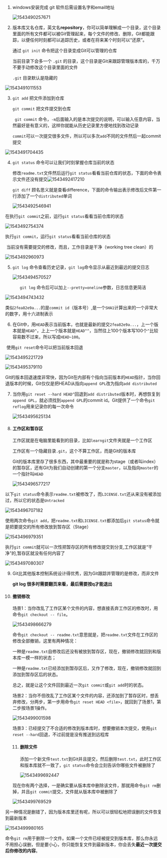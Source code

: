 1. windows安装完成 git 软件后需设置名字和email地址

   ![1543490257671](C:\Users\better\AppData\Roaming\Typora\typora-user-images\1543490257671.png)

2. 版本库又名仓库，英文名**repository**，你可以简单理解成一个目录，这个目录里面的所有文件都可以被Git管理起来，每个文件的修改、删除，Git都能跟踪，以便任何时刻都可以追踪历史，或者在将来某个时刻可以“还原”。

   通过 `git init` 命令把这个目录变成Git可以管理的仓库

   当前目录下会多一个 `.git` 的目录，这个目录是Git来跟踪管理版本库的，千万不要手动修改这个目录里面的文件

   `.git` 目录默认是隐藏的

![1543491011553](C:\Users\better\AppData\Roaming\Typora\typora-user-images\1543491011553.png)

3.  `git add` 把文件添加到仓库

    `git commit`  把文件提交到仓库

    ` git commit` 命令，`-m`后面输入的是本次提交的说明，可以输入任意内容，当然最好是有意义的，这样你就能从历史记录里方便地找到改动记录

    `commit`可以一次提交很多文件，所以可以多次`add`不同的文件然后一起commit提交

![1543491704435](C:\Users\better\AppData\Roaming\Typora\typora-user-images\1543491704435.png)

4. `git status` 命令可以让我们时刻掌握仓库当前的状态

   修改`readme.txt`文件然后运行`git status`看看当前仓库的状态，下面的命令表示文件还没有提交![1543492417210](C:\Users\better\AppData\Roaming\Typora\typora-user-images\1543492417210.png)

    

   `git diff` 顾名思义就是查看difference，下面的命令输出表示修改后文件第一行添加了一个`distributed`单词

   ![1543492546941](C:\Users\better\AppData\Roaming\Typora\typora-user-images\1543492546941.png)

​      在执行`git commit`之前，运行`git status`看看当前仓库的状态    

![1543492754374](C:\Users\better\AppData\Roaming\Typora\typora-user-images\1543492754374.png)

​      执行`git commit`，运行`git status`看看当前仓库的状态    

​      当前没有需要提交的修改，而且，工作目录是干净（working tree clean）的

![1543492960973](C:\Users\better\AppData\Roaming\Typora\typora-user-images\1543492960973.png)

5. `git log` 命令查看历史记录，`git log`命令显示从最近到最远的提交日志

   ![1543494570527](C:\Users\better\AppData\Roaming\Typora\typora-user-images\1543494570527.png)

​            `      git log` 命令后可以加上`--pretty=oneline`参数，日志信息更简洁

![1543494743432](C:\Users\better\AppData\Roaming\Typora\typora-user-images\1543494743432.png)

​            类似`2fea82e9a...`的是`commit id`（版本号）,是一个`SHA1`计算出来的一个非常大的数字，用十六进制表示

6. 在Git中，用`HEAD`表示当前版本，也就是最新的提交`2fea82e9a...`，上一个版本就是`HEAD^`，上上一个版本就是`HEAD^^`，当然往上100个版本写100个`^`比较容易数不过来，所以写成`HEAD~100`。

​        使用`git reset`命令可以把当前版本回退

![1543495221729](C:\Users\better\AppData\Roaming\Typora\typora-user-images\1543495221729.png)

![1543495379110](C:\Users\better\AppData\Roaming\Typora\typora-user-images\1543495379110.png)

Git的版本回退速度非常快，因为Git在内部有个指向当前版本的`HEAD`指针，当你回退版本的时候，Git仅仅是把HEAD从指向`append GPL`改为指向`add distributed`

7. 当你用`git reset --hard HEAD^`回退到`add distributed`版本时，再想恢复到`append GPL`，就必须找到`append GPL`的commit id。Git提供了一个命令`git reflog`用来记录你的每一次命令

   ![1543495625134](C:\Users\better\AppData\Roaming\Typora\typora-user-images\1543495625134.png)

8. #### 工作区和暂存区

   工作区就是在电脑里能看到的目录，比如`learngit`文件夹就是一个工作区

   工作区有一个隐藏目录`.git`，这个不算工作区，而是Git的版本库

   Git的版本库里存了很多东西，其中最重要的就是称为stage（或者叫index）的暂存区，还有Git为我们自动创建的第一个分支`master`，以及指向`master`的一个指针叫`HEAD`

   ![1543496577217](C:\Users\better\AppData\Roaming\Typora\typora-user-images\1543496577217.png)

​        以下`git status`命令表示`readme.txt`被修改了，而`LICENSE.txt`还从来没有被添加过，所以它的状态是`Untracked`

![1543496707182](C:\Users\better\AppData\Roaming\Typora\typora-user-images\1543496707182.png)

使用两次命令`git add`，把`readme.txt`和`LICENSE.txt`都添加后`git status`命令就是把要提交的所有修改放到暂存区（Stage）

![1543496979351](C:\Users\better\AppData\Roaming\Typora\typora-user-images\1543496979351.png)

执行`git commit`就可以一次性把暂存区的所有修改提交到分支,工作区就是“干净”的,暂存区就没有任何内容了

![1543497080307](C:\Users\better\AppData\Roaming\Typora\typora-user-images\1543497080307.png)

9. Git比其他版本控制系统设计得优秀，因为Git跟踪并管理的是修改，而非文件

    **git log 很多时需要翻页来看，最后需要按q才能退出**

10. #### 撤销修改

    场景1：当你改乱了工作区某个文件的内容，想直接丢弃工作区的修改时，用命令`git checkout -- file`。

    ![1543498666279](C:\Users\better\AppData\Roaming\Typora\typora-user-images\1543498666279.png)

    命令`git checkout -- readme.txt`意思就是，把`readme.txt`文件在工作区的修改全部撤销，这里有两种情况：

    一种是`readme.txt`自修改后还没有被放到暂存区，现在，撤销修改就回到和版本库一模一样的状态；

    一种是`readme.txt`已经添加到暂存区后，又作了修改，现在，撤销修改就回到添加到暂存区后的状态。

    总之，就是让这个文件回到最近一次`git commit`或`git add`时的状态。

    场景2：当你不但改乱了工作区某个文件的内容，还添加到了暂存区时，想丢弃修改，分两步，第一步用命令`git reset HEAD <file>`，就回到了场景1，第二步按场景1操作。

    ![1543499001598](C:\Users\better\AppData\Roaming\Typora\typora-user-images\1543499001598.png)

    场景3：已经提交了不合适的修改到版本库时，想要撤销本次提交，使用`git reset --hard`回退，不过前提是没有推送到远程库

    11. #### 删除文件

        添加一个新文件`test.txt`到Git并且提交，然后删除`test.txt`，此时工作区和版本库就不一致了，`git status`命令会立刻告诉你哪些文件被删除了

        ![1543499692447](C:\Users\better\AppData\Roaming\Typora\typora-user-images\1543499692447.png)

    ​      现在你有两个选择，一是确实要从版本库中删除该文件，那就用命令`git rm`删掉，并且`git commit`提交，文件就从版本库中被删除了

    ![1543499769529](C:\Users\better\AppData\Roaming\Typora\typora-user-images\1543499769529.png)

另一种情况是删错了，因为版本库里还有呢，所以可以很轻松地把误删的文件恢复到最新版本

![1543499980165](C:\Users\better\AppData\Roaming\Typora\typora-user-images\1543499980165.png)

命令`git rm`用于删除一个文件。如果一个文件已经被提交到版本库，那么你永远不用担心误删，但是要小心，你只能恢复文件到最新版本，你会丢失**最近一次提交后你修改的内容**。